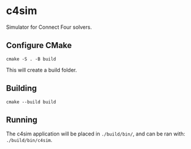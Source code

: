 # c4sim
Simulator for Connect Four solvers.


## Configure CMake
```shell
cmake -S . -B build
```
This will create a build folder.

## Building
```shell
cmake --build build
```

## Running
The c4sim application will be placed in `./build/bin/`, and can be ran with:
`./build/bin/c4sim`.
